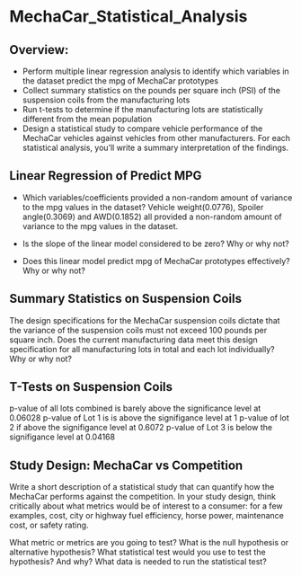 # MechaCar_Statistical_Analysis
## Overview:
- Perform multiple linear regression analysis to identify which variables in the dataset predict the mpg of MechaCar prototypes
- Collect summary statistics on the pounds per square inch (PSI) of the suspension coils from the manufacturing lots
- Run t-tests to determine if the manufacturing lots are statistically different from the mean population
- Design a statistical study to compare vehicle performance of the MechaCar vehicles against vehicles from other manufacturers. For each statistical analysis, you’ll write a summary interpretation of the findings.

## Linear Regression of Predict MPG
- Which variables/coefficients provided a non-random amount of variance to the mpg values in the dataset?
Vehicle weight(0.0776), Spoiler angle(0.3069) and AWD(0.1852) all provided a non-random amount of variance to the mpg values in the dataset.

- Is the slope of the linear model considered to be zero? Why or why not?


- Does this linear model predict mpg of MechaCar prototypes effectively? Why or why not?



## Summary Statistics on Suspension Coils
The design specifications for the MechaCar suspension coils dictate that the variance of the suspension coils must not exceed 100 pounds per square inch. Does the current manufacturing data meet this design specification for all manufacturing lots in total and each lot individually? Why or why not?




## T-Tests on Suspension Coils
p-value of all lots combined is barely above the significance level at 0.06028
p-value of Lot 1 is is above the signifigance level at 1
p-value of lot 2 if above the signifigance level at 0.6072
p-value of Lot 3 is below the signifigance level at 0.04168


## Study Design: MechaCar vs Competition
Write a short description of a statistical study that can quantify how the MechaCar performs against the competition. In your study design, think critically about what metrics would be of interest to a consumer: for a few examples, cost, city or highway fuel efficiency, horse power, maintenance cost, or safety rating.

What metric or metrics are you going to test?
What is the null hypothesis or alternative hypothesis?
What statistical test would you use to test the hypothesis? And why?
What data is needed to run the statistical test?

